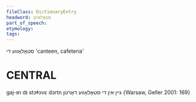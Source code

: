 ```yaml
---
fileClass: DictionaryEntry
headword: סטאָלאָווע
part_of_speech: 
etymology: 
tags: 
---
```

סטאָלאָווע
די
'canteen, cafeteria'

CENTRAL
========

gaj-ᵻn dᵻ stɔɬɔvɛ dɔrtn גיין אין די סטאָלאָווע דאָרטן {Warsaw, Geller 2001: 169}
